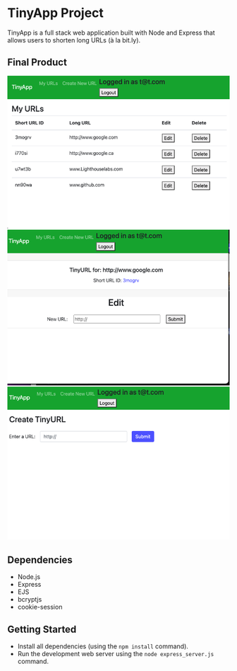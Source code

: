# TinyApp Project

TinyApp is a full stack web application built with Node and Express that allows users to shorten long URLs (à la bit.ly).

## Final Product

!["screenshot of URLs page"](https://github.com/lalafang33/tinyapp/blob/main/docs/URL.png)
!["Screenshot of Editing URLs page "](https://github.com/lalafang33/tinyapp/blob/main/docs/Edit-URL.png)
!["Screenshot of Creating URLs page "](https://github.com/lalafang33/tinyapp/blob/main/docs/Creat-new-URL.png)

## Dependencies

- Node.js
- Express
- EJS
- bcryptjs
- cookie-session

## Getting Started

- Install all dependencies (using the `npm install` command).
- Run the development web server using the `node express_server.js` command.
